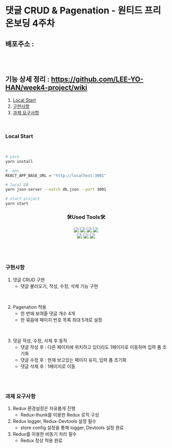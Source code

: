# 댓글 CRUD & Pagenation - 원티드 프리온보딩 4주차

## 배포주소 :

</br></br>

## 기능 상세 정리 : https://github.com/LEE-YO-HAN/week4-project/wiki

1. [Local Start](#local-start)
2. [구현사항](#구현사항)
3. [과제 요구사항](#과제-요구사항)

</br>

### Local Start

<br>

```bash
# yarn
yarn install
```

```bash
# .env
REACT_APP_BASE_URL = "http://localhost:3001"
```

```bash
# local DB
yarn json-server --watch db.json --port 3001
```

```bash
# start project
yarn start
```

<h3 align="center">🛠Used Tools🛠</h3>

<div align="center" >
    <img src="https://img.shields.io/badge/React-61DAFB?style=flat&logo=React&logoColor=white"/>
    <img src="https://img.shields.io/badge/TypeScript-3178C6?style=flat&logo=TypeScript&logoColor=white"/>
    <img src="https://img.shields.io/badge/Redux-764ABC?style=flat&logo=Redux&logoColor=white"/>
    <img src="https://img.shields.io/badge/Axios-5A29E4?style=flat&logo=Axios&logoColor=white"/>
</div>
<div align="center">
    <img src="https://img.shields.io/badge/styled-components-DB7093?style=flat&logo=styled-components&logoColor=white"/>
    <img src="https://img.shields.io/badge/JsonServer-000000?style=flat&logo=JSON&logoColor=white"/>
    <img src="https://img.shields.io/badge/Vercel-000000?style=flat&logo=Vercel&logoColor=white"/>
</div>

<br>
<br>
<br>

### 구현사항

1. 댓글 CRUD 구현
   - 댓글 불러오기, 작성, 수정, 삭제 기능 구현

</br>

2. Pagenation 적용
   - 한 번에 보여줄 댓글 개수 4개
   - 한 묶음에 페이지 번호 목록 최대 5개로 설정

</br>

3. 댓글 작성, 수정, 삭제 후 동작
   - 댓글 작성 후 : 다른 페이지에 위치하고 있더라도 1페이지로 이동하며 입력 폼 초기화
   - 댓글 수정 후 : 현재 보고있는 페이지 유지, 입력 폼 초기화
   - 댓글 삭제 후 : 1페이지로 이동

</br></br>

### 과제 요구사항

1. Redux 환경설정은 자유롭게 진행
   - Redux-thunk를 이용한 Redux 로직 구성
2. Redux logger, Redux-Devtools 설정 필수
   - store config 설정을 통해 logger, Devtools 설정 완료
3. Redux를 이용한 비동기 처리 필수
   - Redux 정상 적용 완료
